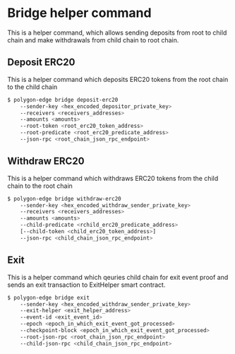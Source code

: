 # Bridge helper command

This is a helper command, which allows sending deposits from root to child chain and make withdrawals from child chain to root chain.

## Deposit ERC20
This is a helper command which deposits ERC20 tokens from the root chain to the child chain

```bash
$ polygon-edge bridge deposit-erc20
    --sender-key <hex_encoded_depositor_private_key>
    --receivers <receivers_addresses>
    --amounts <amounts>
    --root-token <root_erc20_token_address>
    --root-predicate <root_erc20_predicate_address>
    --json-rpc <root_chain_json_rpc_endpoint>
```

## Withdraw ERC20
This is a helper command which withdraws ERC20 tokens from the child chain to the root chain

```bash
$ polygon-edge bridge withdraw-erc20
    --sender-key <hex_encoded_withdraw_sender_private_key>
    --receivers <receivers_addresses>
    --amounts <amounts>
    --child-predicate <rchild_erc20_predicate_address>
    [--child-token <child_erc20_token_address>]
    --json-rpc <child_chain_json_rpc_endpoint>
```

## Exit
This is a helper command which qeuries child chain for exit event proof and sends an exit transaction to ExitHelper smart contract.

```bash
$ polygon-edge bridge exit
    --sender-key <hex_encoded_withdraw_sender_private_key>
    --exit-helper <exit_helper_address>
    --event-id <exit_event_id>
    --epoch <epoch_in_which_exit_event_got_processed>
    --checkpoint-block <epoch_in_which_exit_event_got_processed>
    --root-json-rpc <root_chain_json_rpc_endpoint>
    --child-json-rpc <child_chain_json_rpc_endpoint>
```
